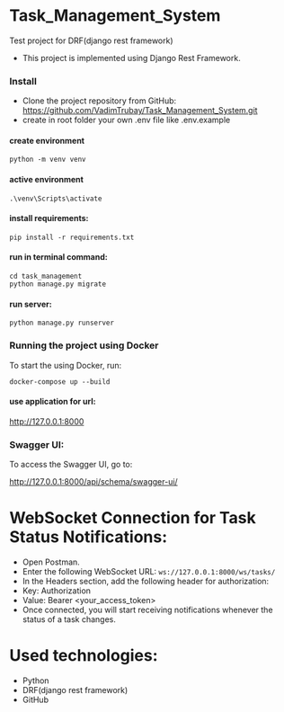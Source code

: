 # Task_Management_System

Test project for DRF(django rest framework)

- This project is implemented using Django Rest Framework.

### Install

- Clone the project repository from
  GitHub: https://github.com/VadimTrubay/Task_Management_System.git
- create in root folder your own .env file like .env.example

#### create environment

    python -m venv venv

#### active environment

    .\venv\Scripts\activate

#### install requirements:

    pip install -r requirements.txt

#### run in terminal command:
    cd task_management
    python manage.py migrate

#### run server:

    python manage.py runserver


### Running the project using Docker
  To start the using Docker, run:

    docker-compose up --build  

#### use application for url:

http://127.0.0.1:8000


### Swagger UI:

To access the Swagger UI, go to:

http://127.0.0.1:8000/api/schema/swagger-ui/

# WebSocket Connection for Task Status Notifications:

- Open Postman.
- Enter the following WebSocket URL: `ws://127.0.0.1:8000/ws/tasks/`
- In the Headers section, add the following header for authorization:
- Key: Authorization
- Value: Bearer <your_access_token>
- Once connected, you will start receiving notifications whenever the status of a task changes.


# Used technologies:

- Python
- DRF(django rest framework)
- GitHub

